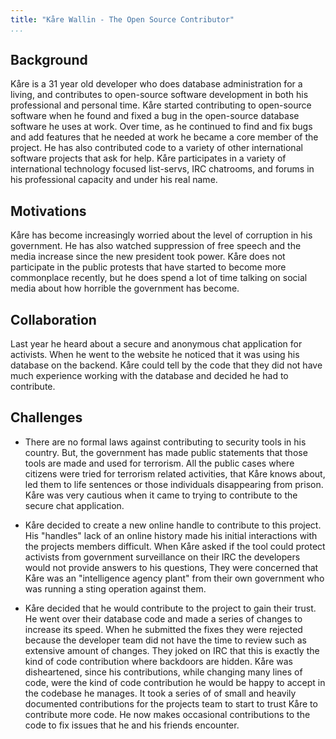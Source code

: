 ```yaml
---
title: "Kåre Wallin - The Open Source Contributor"
...
```


## Background

Kåre is a 31 year old developer who does database administration for a living, and contributes to open-source software development in both his professional and personal time. Kåre started contributing to open-source software when he found and fixed a bug in the open-source database software he uses at work. Over time, as he continued to find and fix bugs and add features that he needed at work he became a core member of the project. He has also contributed code to a variety of other international software projects that ask for help. Kåre participates in a variety of international technology focused list-servs, IRC chatrooms, and forums in his professional capacity and under his real name.

## Motivations

Kåre has become increasingly worried about the level of corruption in his government. He has also watched suppression of free speech and the media increase since the new president took power. Kåre does not participate in the public protests that have started to become more commonplace recently, but he does spend a lot of time talking on social media about how horrible the government has become.

## Collaboration

Last year he heard about a secure and anonymous chat application for activists. When he went to the website he noticed that it was using his database on the backend. Kåre could tell by the code that they did not have much experience working with the database and decided he had to contribute.

## Challenges

* There are no formal laws against contributing to security tools in his country. But, the government has made public statements that those tools are made and used for terrorism. All the public cases where citizens were tried for terrorism related activities, that Kåre knows about, led them to life sentences or those individuals disappearing from prison. Kåre was very cautious when it came to trying to contribute to the secure chat application.

* Kåre decided to create a new online handle to contribute to this project. His "handles" lack of an online history made his initial interactions with the projects members difficult. When Kåre asked if the tool could protect activists from government surveillance on their IRC the developers would not provide answers to his questions, They were concerned that Kåre was an "intelligence agency plant" from their own government who was running a sting operation against them.

* Kåre decided that he would contribute to the project to gain their trust. He went over their database code and made a series of changes to increase its speed. When he submitted the fixes they were rejected because the developer team did not have the time to review such as extensive amount of changes. They joked on IRC that this is exactly the kind of code contribution where backdoors are hidden. Kåre was disheartened, since his contributions, while changing many lines of code, were the kind of code contribution he would be happy to accept in the codebase he manages. It took a series of of small and heavily documented contributions for the projects team to start to trust Kåre to contribute more code. He now makes occasional contributions to the code to fix issues that he and his friends encounter.
